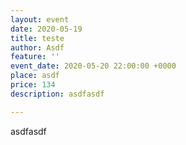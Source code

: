```yaml
---
layout: event
date: 2020-05-19
title: teste
author: Asdf
feature: ''
event_date: 2020-05-20 22:00:00 +0000
place: asdf
price: 134
description: asdfasdf

---
```

asdfasdf